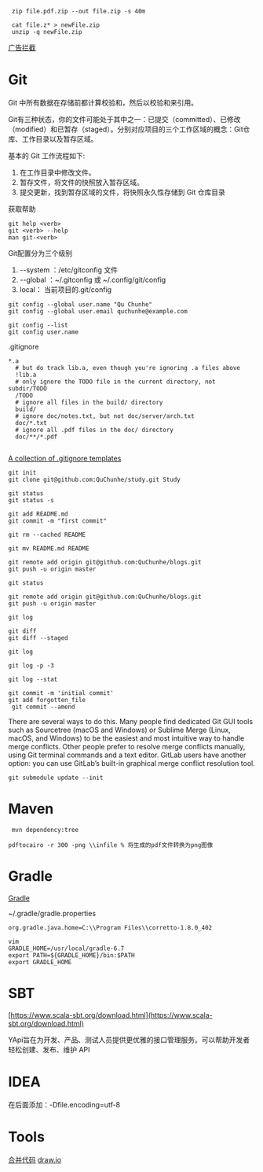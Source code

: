 
```
 zip file.pdf.zip --out file.zip -s 40m

 cat file.z* > newFile.zip
 unzip -q newFile.zip
```


[广告拦截](https://github.com/gorhill/uBlock/releases)


# Git


Git 中所有数据在存储前都计算校验和，然后以校验和来引用。


Git有三种状态，你的文件可能处于其中之一：已提交（committed）、已修改（modified）和已暂存（staged）。分别对应项目的三个工作区域的概念：Git仓库、工作目录以及暂存区域。

基本的 Git 工作流程如下:
1. 在工作目录中修改文件。
2. 暂存文件，将文件的快照放入暂存区域。
3. 提交更新，找到暂存区域的文件，将快照永久性存储到 Git 仓库目录

获取帮助
```
git help <verb>
git <verb> --help
man git-<verb>
```

Git配置分为三个级别
1. --system ：/etc/gitconfig 文件
2. --global ：~/.gitconfig 或 ~/.config/git/config 
3. local： 当前项目的.git/config
   

```
git config --global user.name "Qu Chunhe"
git config --global user.email quchunhe@example.com

git config --list
git config user.name
```



.gitignore
```
*.a
  # but do track lib.a, even though you're ignoring .a files above
  !lib.a
  # only ignore the TODO file in the current directory, not subdir/TODO
  /TODO
  # ignore all files in the build/ directory
  build/
  # ignore doc/notes.txt, but not doc/server/arch.txt
  doc/*.txt
  # ignore all .pdf files in the doc/ directory
  doc/**/*.pdf
 
```
[A collection of .gitignore templates](https://github.com/github/gitignore)




```
git init
git clone git@github.com:QuChunhe/study.git Study

git status
git status -s

git add README.md
git commit -m "first commit"

git rm --cached README

git mv README.md README

git remote add origin git@github.com:QuChunhe/blogs.git
git push -u origin master

git status

git remote add origin git@github.com:QuChunhe/blogs.git
git push -u origin master

git log
```



```
git diff
git diff --staged
```


```
git log

git log -p -3

git log --stat
```


```
git commit -m 'initial commit'
git add forgotten_file
 git commit --amend
```


There are several ways 
to do this. Many people find dedicated Git GUI tools such as Sourcetree (macOS and Windows) or 
Sublime Merge (Linux, macOS, and Windows) to be the easiest and most intuitive way to handle merge 
conflicts. Other people prefer to resolve merge conflicts manually, using Git terminal commands and 
a text editor. GitLab users have another option: you can use GitLab’s built-in graphical merge conflict 
resolution tool.


```
git submodule update --init
```
# Maven

```
 mvn dependency:tree
```

```
pdftocairo -r 300 -png \\infile % 将生成的pdf文件转换为png图像
```
# Gradle

[Gradle](https://gradle.org/releases/)

~/.gradle/gradle.properties
```
org.gradle.java.home=C:\\Program Files\\corretto-1.8.0_402
```

```
vim 
GRADLE_HOME=/usr/local/gradle-6.7
export PATH=${GRADLE_HOME}/bin:$PATH
export GRADLE_HOME

```
# SBT

[https://www.scala-sbt.org/download.html](https://www.scala-sbt.org/download.html)


YApi旨在为开发、产品、测试人员提供更优雅的接口管理服务。可以帮助开发者轻松创建、发布、维护 API

# IDEA

在后面添加：-Dfile.encoding=utf-8



# Tools

[](https://www.mindshow.fun/#/home)

[合并代码](https://winmerge.org/downloads/)
[draw.io]()